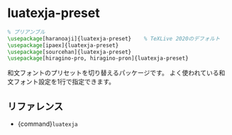 # luatexja-preset

```latex
% プリアンブル
\usepackage[haranoaji]{luatexja-preset}    % TeXLive 2020のデフォルト
\usepackage[ipaex]{luatexja-preset}
\usepackage[sourcehan]{luatexja-preset}
\usepackage[hiragino-pro, hiragino-pron]{luatexja-preset}
```

和文フォントのプリセットを切り替えるパッケージです。
よく使われている和文フォント設定を1行で指定できます。

## リファレンス

- {command}`luatexja`

